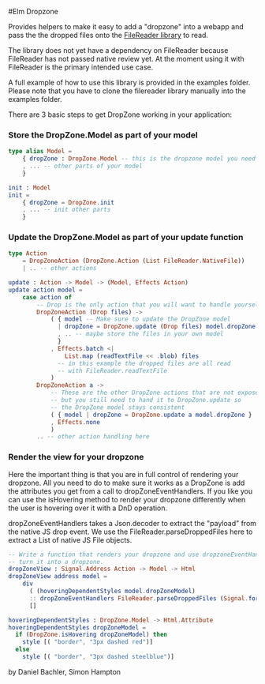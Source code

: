 #Elm Dropzone

Provides helpers to make it easy to add a "dropzone" into a webapp and pass the the dropped files onto the [FileReader library](https://github.com/simonh1000/file-reader) to read.

The library does not yet have a dependency on FileReader because FileReader has not passed native review yet. At the moment using it with FileReader is the primary intended use case.

A full example of how to use this library is provided in the examples folder. Please note that you have to clone the filereader library manually into the examples folder. 

There are 3 basic steps to get DropZone working in your application:

### Store the DropZone.Model as part of your model

```elm
type alias Model =
    { dropZone : DropZone.Model -- this is the dropzone model you need to store
    , ... -- other parts of your model
    }

init : Model
init =
    { dropZone = DropZone.init
    , ... -- init other parts 
    }
```

### Update the DropZone.Model as part of your update function
```elm
type Action
    = DropZoneAction (DropZone.Action (List FileReader.NativeFile)) 
    | .. -- other actions

update : Action -> Model -> (Model, Effects Action)
update action model =
    case action of
        -- Drop is the only action that you will want to handle yourself as well
        DropZoneAction (Drop files) -> 
            ( { model -- Make sure to update the DropZone model
              | dropZone = DropZone.update (Drop files) model.dropZone   
              , .. -- maybe store the files in your own model
              }
            , Effects.batch <|
                List.map (readTextFile << .blob) files 
              -- in this example the dropped files are all read 
              -- with FileReader.readTextFile
            )
        DropZoneAction a ->  
            -- These are the other DropZone actions that are not exposed, 
            -- but you still need to hand it to DropZone.update so 
            -- the DropZone model stays consistent
            ( { model | dropZone = DropZone.update a model.dropZone }
            , Effects.none
            )
        .. -- other action handling here
```
### Render the view for your dropzone

Here the important thing is that you are in full control of rendering your dropzone. All you need
to do to make sure it works as a DropZone is add the attributes you get from a call to
dropZoneEventHandlers. If you like you can use the isHovering method to render your dropzone
differently when the user is hovering over it with a DnD operation.

dropZoneEventHandlers takes a Json.decoder to extract the "payload" from the native JS drop event.
We use the FileReader.parseDroppedFiles here to extract a List of native JS File objects.

```elm
-- Write a function that renders your dropzone and use dropzoneEventHandlers to 
-- turn it into a dropzone. 
dropZoneView : Signal.Address Action -> Model -> Html
dropZoneView address model =
    div 
      ( (hoveringDependentStyles model.dropZoneModel)
      :: dropZoneEventHandlers FileReader.parseDroppedFiles (Signal.forwardTo address DnD))
      []

hoveringDependentStyles : DropZone.Model -> Html.Attribute
hoveringDependentStyles dropZoneModel =
  if (DropZone.isHovering dropZoneModel) then
    style [( "border", "3px dashed red")]
  else
    style [( "border", "3px dashed steelblue")]
```

by Daniel Bachler, Simon Hampton